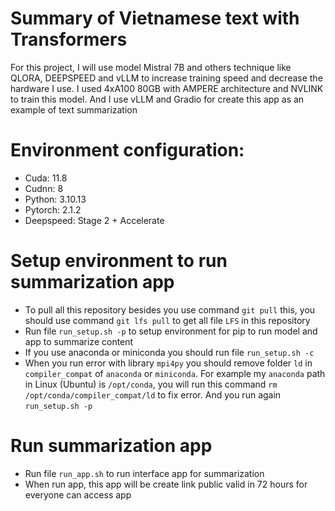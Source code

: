 # Summary of Vietnamese text with Transformers
For this project, I will use model Mistral 7B and others technique like QLORA, DEEPSPEED and vLLM to increase training speed and decrease the hardware I use. I used 4xA100 80GB with AMPERE architecture and NVLINK to train this model. And I use vLLM and Gradio for create this app as an example of text summarization
# Environment configuration:
* Cuda: 11.8
* Cudnn: 8
* Python: 3.10.13
* Pytorch: 2.1.2
* Deepspeed: Stage 2 + Accelerate
# Setup environment to run summarization app
* To pull all this repository besides you use command `git pull` this, you should use command `git lfs pull` to get all file `LFS` in this repository 
* Run file `run_setup.sh -p` to setup environment for pip to run model and app to summarize content
* If you use anaconda or miniconda you should run file `run_setup.sh -c`
* When you run error with library `mpi4py` you should remove folder `ld` in `compiler_compat` of `anaconda` or `miniconda`. For example my `anaconda` path in Linux (Ubuntu) is `/opt/conda`, you will run this command `rm /opt/conda/compiler_compat/ld` to fix error. And you run again `run_setup.sh -p`
# Run summarization app
* Run file `run_app.sh` to run interface app for summarization
* When run app, this app will be create link public valid in 72 hours for everyone can access app
